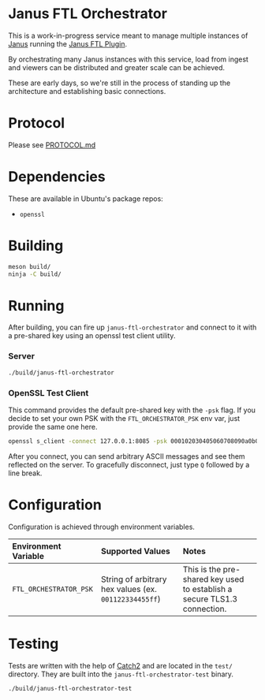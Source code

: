 # Janus FTL Orchestrator

This is a work-in-progress service meant to manage multiple instances of [Janus](https://github.com/meetecho/janus-gateway) running the [Janus FTL Plugin](https://github.com/Glimesh/janus-ftl-plugin).

By orchestrating many Janus instances with this service, load from ingest and viewers can be distributed and greater scale can be achieved.

These are early days, so we're still in the process of standing up the architecture and establishing basic connections.

# Protocol

Please see [PROTOCOL.md](/docs/PROTOCOL.md)

# Dependencies

These are available in Ubuntu's package repos:

- `openssl`

# Building

```sh
meson build/
ninja -C build/
```

# Running

After building, you can fire up `janus-ftl-orchestrator` and connect to it with a pre-shared key using an openssl test client utility.

### Server

```sh
./build/janus-ftl-orchestrator
```

### OpenSSL Test Client

This command provides the default pre-shared key with the `-psk` flag. If you decide to set your own PSK with the `FTL_ORCHESTRATOR_PSK` env var, just provide the same one here.

```sh
openssl s_client -connect 127.0.0.1:8085 -psk 000102030405060708090a0b0c0d0e0f101112131415161718191a1b1c1d1e1f -tls1_3 -ciphersuites TLS_AES_128_GCM_SHA256
```

After you connect, you can send arbitrary ASCII messages and see them reflected on the server. To gracefully disconnect, just type `Q` followed by a line break.

# Configuration

Configuration is achieved through environment variables.

| Environment Variable   | Supported Values | Notes             |
| :--------------------- | :--------------- | :---------------- |
| `FTL_ORCHESTRATOR_PSK` | String of arbitrary hex values (ex. `001122334455ff`) | This is the pre-shared key used to establish a secure TLS1.3 connection. |

# Testing

Tests are written with the help of [Catch2](https://github.com/catchorg/Catch2) and are located in the `test/` directory. They are built into the `janus-ftl-orchestrator-test` binary.

```sh
./build/janus-ftl-orchestrator-test
```